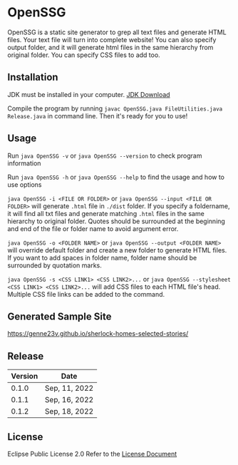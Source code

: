 # OpenSSG
OpenSSG is a static site generator to grep all text files and generate HTML files. Your text file will turn into complete website! You can also specify output folder, and it will generate html files in the same hierarchy from original folder. You can specify CSS files to add too. 

## Installation
JDK must be installed in your computer. [JDK Download](https://www.oracle.com/java/technologies/downloads/)

Compile the program by running `javac OpenSSG.java FileUtilities.java Release.java` in command line. Then it's ready for you to use! 

## Usage
Run `java OpenSSG -v` or `java OpenSSG --version` to check program information

Run `java OpenSSG -h` or `java OpenSSG --help` to find the usage and how to use options

`java OpenSSG -i <FILE OR FOLDER>` or `java OpenSSG --input <FILE OR FOLDER>` will generate `.html` file in `./dist` folder. If you specify a foldername, it will find all txt files and generate matching `.html` files in the same hierarchy to original folder. Quotes should be surrounded at the beginning and end of the file or folder name to avoid argument error.

`java OpenSSG -o <FOLDER NAME>` or `java OpenSSG --output <FOLDER NAME>` will override default folder and create a new folder to generate HTML files. If you want to add spaces in folder name, folder name should be surrounded by quotation marks. 

`java OpenSSG -s <CSS LINK1> <CSS LINK2>...` or `java OpenSSG --stylesheet <CSS LINK1> <CSS LINK2>...` will add CSS files to each HTML file's head. Multiple CSS file links can be added to the command.

## Generated Sample Site 
https://genne23v.github.io/sherlock-homes-selected-stories/

## Release
| Version | Date          |
|---------|---------------|
| 0.1.0   | Sep, 11, 2022 |
| 0.1.1   | Sep, 16, 2022 |
| 0.1.2   | Sep, 18, 2022 |


## License
Eclipse Public License 2.0
Refer to the [License Document](https://github.com/Genne23v/wk-ssg/blob/master/LICENSE)
